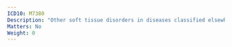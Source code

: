 ```yaml
---
ICD10: M7380
Description: "Other soft tissue disorders in diseases classified elsewhere: Multiple sites"
Matters: No
Weight: 0
---
```

